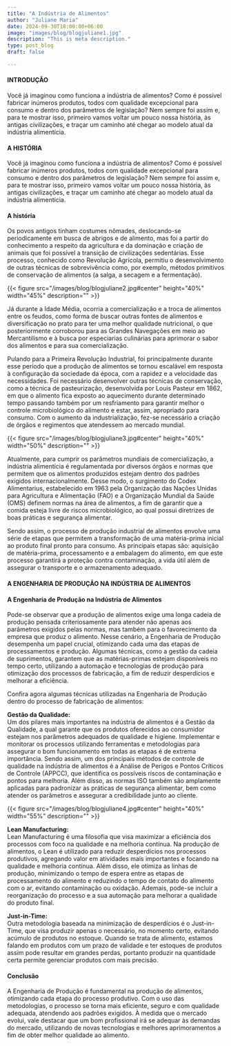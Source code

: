 ```yaml
---
title: "A Indústria de Alimentos"
author: "Juliane Maria"
date: 2024-09-30T18:00:00+06:00
image: "images/blog/blogjuliane1.jpg"
description: "This is meta description."
type: post_blog
draft: false

---
```


#### INTRODUÇÃO
Você já imaginou como funciona a indústria de alimentos? Como é possível fabricar inúmeros produtos, todos com qualidade excepcional para consumo e dentro dos parâmetros de legislação? Nem sempre foi assim e, para te mostrar isso, primeiro vamos voltar um pouco nossa história, às antigas civilizações, e traçar um caminho até chegar ao modelo atual da indústria alimentícia.

#### A HISTÓRIA


Você já imaginou como funciona a indústria de alimentos? Como é possível fabricar inúmeros produtos, todos com qualidade excepcional para consumo e dentro dos parâmetros de legislação? Nem sempre foi assim e, para te mostrar isso, primeiro vamos voltar um pouco nossa história, às antigas civilizações, e traçar um caminho até chegar ao modelo atual da indústria alimentícia.

#### A história

Os povos antigos tinham costumes nômades, deslocando-se periodicamente em busca de abrigos e de alimento, mas foi a partir do conhecimento a respeito da agricultura e da dominação e criação de animais que foi possível a transição de civilizações sedentárias. Esse processo, conhecido como Revolução Agrícola, permitiu o desenvolvimento de outras técnicas de sobrevivência como, por exemplo, métodos primitivos de conservação de alimentos (a salga, a secagem e a fermentação).


{{< figure src="/images/blog/blogjuliane2.jpg#center" height="40%" width="45%" description="" >}}



Já durante a Idade Média, ocorria a comercialização e a troca de alimentos entre os feudos, como forma de buscar outras fontes de alimentos e diversificação no prato para ter uma melhor qualidade nutricional, o que posteriormente corroborou para as Grandes Navegações em meio ao Mercantilismo e à busca por especiarias culinárias para aprimorar o sabor dos alimentos e para sua comercialização.

Pulando para a Primeira Revolução Industrial, foi principalmente durante esse período que a produção de alimentos se tornou escalável em resposta à configuração da sociedade da época, com a rapidez e a velocidade das necessidades. Foi necessário desenvolver outras técnicas de conservação, como a técnica de pasteurização, desenvolvida por Louis Pasteur em 1862, em que o alimento fica exposto ao aquecimento durante determinado tempo passando também por um resfriamento para garantir melhor o controle microbiológico do alimento e estar, assim, apropriado para consumo. Com o aumento da industrialização, fez-se necessário a criação de órgãos e regimentos que atendessem ao mercado mundial.

{{< figure src="/images/blog/blogjuliane3.jpg#center" height="40%" width="50%" description="" >}}


Atualmente, para cumprir os parâmetros mundiais de comercialização, a indústria alimentícia é regulamentada por diversos órgãos e normas que permitem que os alimentos produzidos estejam dentro dos padrões exigidos internacionalmente. Desse modo, o surgimento do Codex Alimentarius, estabelecido em 1963 pela Organização das Nações Unidas para Agricultura e Alimentação (FAO) e a Organização Mundial da Saúde (OMS) definem normas na área de alimentos, a fim de garantir que a comida esteja livre de riscos microbiológico, ao qual possui diretrizes de boas práticas e segurança alimentar.

Sendo assim, o processo de produção industrial de alimentos envolve uma série de etapas que permitem a transformação de uma matéria-prima inicial ao produto final pronto para consumo. As principais etapas são: aquisição de matéria-prima, processamento e a embalagem do alimento, em que este processo garantirá a proteção contra contaminação, a vida útil além de assegurar o transporte e o armazenamento adequado.


#### A ENGENHARIA DE PRODUÇÃO NA INDÚSTRIA DE ALIMENTOS

#### A Engenharia de Produção na Indústria de Alimentos

Pode-se observar que a produção de alimentos exige uma longa cadeia de produção pensada criteriosamente para atender não apenas aos parâmetros exigidos pelas normas, mas também para o favorecimento da empresa que produz o alimento. Nesse cenário, a Engenharia de Produção desempenha um papel crucial, otimizando cada uma das etapas de processamentos e produção. Algumas técnicas, como a gestão da cadeia de suprimentos, garantem que as matérias-primas estejam disponíveis no tempo certo, utilizando a automação e tecnologias de produção para otimização dos processos de fabricação, a fim de reduzir desperdícios e melhorar a eficiência.

Confira agora algumas técnicas utilizadas na Engenharia de Produção dentro do processo de fabricação de alimentos:

**Gestão da Qualidade:**   
Um dos pilares mais importantes na indústria de alimentos é a Gestão da Qualidade, a qual garante que os produtos oferecidos ao consumidor estejam nos parâmetros adequados de qualidade e higiene. Implementar e monitorar os processos utilizando ferramentas e metodologias para assegurar o bom funcionamento em todas as etapas é de extrema importância. Sendo assim, um dos principais métodos de controle de qualidade na indústria de alimentos é a Análise de Perigos e Pontos Críticos de Controle (APPCC), que identifica os possíveis riscos de contaminação e pontos para melhoria. Além disso, as normas ISO também são amplamente aplicadas para padronizar as práticas de segurança alimentar, bem como atender os parâmetros e assegurar a credibilidade junto ao cliente.


{{< figure src="/images/blog/blogjuliane4.jpg#center" height="40%" width="55%" description="" >}}


**Lean Manufacturing:**   
Lean Manufacturing é uma filosofia que visa maximizar a eficiência dos processos com foco na qualidade e na melhoria contínua. Na produção de alimentos, o Lean é utilizado para reduzir desperdícios nos processos produtivos, agregando valor em atividades mais importantes e focando na qualidade e melhoria contínua. Além disso, ele otimiza as linhas de produção, minimizando o tempo de espera entre as etapas de processamento do alimento e reduzindo o tempo de contato do alimento com o ar, evitando contaminação ou oxidação. Ademais, pode-se incluir a reorganização do processo e a sua automação para melhorar a qualidade do produto final.

**Just-in-Time:**   
Outra metodologia baseada na minimização de desperdícios é o Just-in-Time, que visa produzir apenas o necessário, no momento certo, evitando acúmulo de produtos no estoque. Quando se trata de alimento, estamos falando em produtos com um prazo de validade e ter estoques de produtos assim pode resultar em grandes perdas, portanto produzir na quantidade certa permite gerenciar produtos com mais precisão.


#### Conclusão

A Engenharia de Produção é fundamental na produção de alimentos, otimizando cada etapa do processo produtivo. Com o uso das metodologias, o processo se torna mais eficiente, seguro e com qualidade adequada, atendendo aos padrões exigidos. À medida que o mercado evolui, vale destacar que um bom profissional irá se adequar às demandas do mercado, utilizando de novas tecnologias e melhores aprimoramentos a fim de obter melhor qualidade ao alimento.
